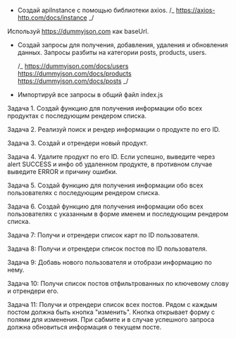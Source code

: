 - Создай apiInstance с помощью библиотеки axios. /_ https://axios-http.com/docs/instance _/

Используй https://dummyjson.com как baseUrl.

- Создай запросы для получения, добавления, удаления и обновления данных.
  Запросы разбиты на категории posts, products, users.

  /_
  https://dummyjson.com/docs/users
  https://dummyjson.com/docs/products
  https://dummyjson.com/docs/posts
  _/

- Импортируй все запросы в общий файл index.js

Задача 1.
Создай функцию для получения информации обо всех продуктах с последующим рендером списка.

Задача 2.
Реализуй поиск и рендер информации о продукте по его ID.

Задача 3.
Создай и отрендери новый продукт.

Задача 4.
Удалите продукт по его ID.
Если успешно, выведите через alert SUCCESS и инфо
об удаленном продукте, в противном случае выведите ERROR и причину ошибки.

Задача 5.
Создай функцию для получения информации обо всех пользователях с последующим рендером списка.

Задача 6.
Создай функцию для получения информации обо всех пользователях с указанным в форме именем и последующим рендером списка.

Задача 7:
Получи и отрендери список карт по ID пользователя.

Задача 8:
Получи и отрендери список постов по ID пользователя.

Задача 9:
Добавь нового пользователя и отобрази информацию по нему.

Задача 10:
Получи список постов отфильтрованных по ключевому слову и отрендери его.

Задача 11:
Получи и отрендери список всех постов.
Рядом с каждым постом должна быть кнопка "изменить".
Кнопка открывает форму c полями для изменения. При сабмите и в случае успешного запроса должна обновиться информация о текущем посте.
